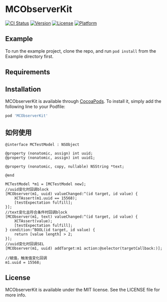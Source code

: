 # MCObserverKit

[![CI Status](https://travis-ci.org/MC-Studio/MCObserverKit.svg?style=flat)](https://travis-ci.org/MC-Studio/MCObserverKit)
[![Version](https://img.shields.io/cocoapods/v/MCObserverKit.svg?style=flat)](http://cocoapods.org/pods/MCObserverKit)
[![License](https://img.shields.io/cocoapods/l/MCObserverKit.svg?style=flat)](http://cocoapods.org/pods/MCObserverKit)
[![Platform](https://img.shields.io/cocoapods/p/MCObserverKit.svg?style=flat)](http://cocoapods.org/pods/MCObserverKit)

## Example

To run the example project, clone the repo, and run `pod install` from the Example directory first.

## Requirements

## Installation

MCObserverKit is available through [CocoaPods](http://cocoapods.org). To install
it, simply add the following line to your Podfile:

```ruby
pod 'MCObserverKit'
```
## 如何使用

```objc
@interface MCTestModel : NSObject

@property (nonatomic, assign) int uuid;
@property (nonatomic, assign) int uuid1;

@property (nonatomic, copy, nullable) NSString *text;

@end

MCTestModel *m1 = [MCTestModel new];
//uuid变化时回调block
[MCObserver(m1, uuid) valueChanged:^(id target, id value) {
    XCTAssert(m1.uuid == 15568);
    [testExpectation fulfill];
}];
//text变化且符合条件时回调block
[MCObserver(m1, text) valueChanged:^(id target, id value) {
    XCTAssert(value);
    [testExpectation fulfill];
} condition:^BOOL(id target, id value) {
    return [value length] > 2;
}];
//uuid变化时回调SEL
[MCObserver(m1, uuid) addTarget:m1 action:@selector(targetCallback:)];

//赋值，触发值变化回调
m1.uuid = 15568;
```

## License

MCObserverKit is available under the MIT license. See the LICENSE file for more info.
